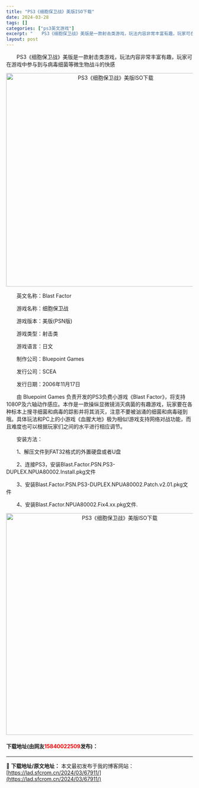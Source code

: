 ```yaml
---
title: "PS3《细胞保卫战》美版ISO下载"
date: 2024-03-28
tags: []
categories: ["ps3英文游戏"]
excerpt: "　　PS3《细胞保卫战》美版是一款射击类游戏，玩法内容非常丰富有趣，玩家可在游戏中参与到与病毒细菌等微生物战斗的快感 　　英文名称：Blast Factor 　　游戏名称：细胞保卫战 　　游戏版本：美版(PSN版) 　　游戏类型：射击类 　　游戏语言：日文 　　制作公司：Bluepoint Game&hellip;"
layout: post
---
```


 <p>　　PS3《细胞保卫战》美版是一款射击类游戏，玩法内容非常丰富有趣，玩家可在游戏中参与到与病毒细菌等微生物战斗的快感</p> <p align="center"><img align="" border="0" src="https://lad.sfcrom.cn/wp-content/uploads/2024/03/20240328_6605194b7d2a8.webp" width="575" alt="PS3《细胞保卫战》美版ISO下载" /></p> <p>　　英文名称：Blast Factor</p> <p>　　游戏名称：细胞保卫战</p> <p>　　游戏版本：美版(PSN版)</p> <p>　　游戏类型：射击类</p> <p>　　游戏语言：日文</p> <p>　　制作公司：Bluepoint Games</p> <p>　　发行公司：SCEA</p> <p>　　发行日期：2006年11月17日</p> <p>　　由 Bluepoint Games 负责开发的PS3负费小游戏《Blast Factor》，将支持1080P及六轴动作感应。本作是一款操纵显微镜消灭病菌的有趣游戏，玩家要在各种标本上搜寻细菌和病毒的踪影并将其消灭，注意不要被汹涌的细菌和病毒碰到哦。具体玩法和PC上的小游戏《血腥大地》极为相似!游戏支持网络对战功能，而且难度也可以根据玩家们之间的水平进行相应调节。</p> <p>　　安装方法：</p> <p>　　1、解压文件到FAT32格式的外置硬盘或者U盘</p> <p>　　2、连接PS3，安装Blast.Factor.PSN.PS3-DUPLEX.NPUA80002.Install.pkg文件</p> <p>　　3、安装Blast.Factor.PSN.PS3-DUPLEX.NPUA80002.Patch.v2.01.pkg文件</p> <p>　　4、安装Blast.Factor.NPUA80002.Fix4.xx.pkg文件.</p> <p align="center"><img align="" border="0" src="https://lad.sfcrom.cn/wp-content/uploads/2024/03/20240328_6605194bda964.webp" width="597" alt="PS3《细胞保卫战》美版ISO下载" /></p> <p><h4>下载地址(由网友<font color="red">15840022509</font>发布)：</h4></p> 

---
📖 **下载地址/原文地址：** 本文最初发布于我的博客网站：[https://lad.sfcrom.cn/2024/03/67911/](https://lad.sfcrom.cn/2024/03/67911/)
